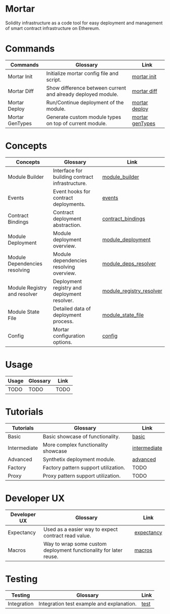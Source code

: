 # Mortar

Solidity infrastructure as a code tool for easy deployment and management of smart contract infrastructure on Ethereum.

# Commands

| Commands                      | Glossary                                                      | Link                                      |
| ----------------------------- | ------------------------------------------------------------- | ----------------------------------------- |
| Mortar Init                   | Initialize mortar config file and script.                     | [mortar init](./commands/init.md)         |
| Mortar Diff                   | Show difference between current and already deployed module.  | [mortar diff](./commands/diff.md)         |
| Mortar Deploy                 | Run/Continue deployment of the module.                        | [mortar deploy](./commands/deploy.md)     |
| Mortar GenTypes               | Generate custom module types on top of current module.        | [mortar genTypes](./commands/genTypes.md) |

# Concepts

| Concepts                      | Glossary    | Link        |
| ----------------------------- | ----------- | ----------- |
| Module Builder                | Interface for building contract infrastructure. | [module_builder](./concepts/module_builder/module_builder.md)                                        |
| Events                        | Event hooks for contract deployments.           | [events](./concepts/module_builder/events.md)                                                        |
| Contract Bindings             | Contract deployment abstraction.                | [contract_bindings](./concepts/module_builder/contract_binding.md)                                   |
| Module Deployment             | Module deployment overview.                     | [module_deployment](./concepts/module_deployment/module_deployment.md)                               |
| Module Dependencies resolving | Module dependencies resolving overview.         | [module_deps_resolver](./concepts/module_deps_resovler/module_deps_resolver.md)                      |
| Module Registry and resolver  | Deployment registry and deployment resolver.    | [module_registry_resolver](./concepts/module_registry_resolver/module_registry_resolver.md)          |
| Module State File             | Detailed data of deployment process.            | [module_state_file](./concepts/module_state_file/module_state_file.md)                               |
| Config                        | Mortar configuration options.                   | [config](./concepts/config.md)                                                                       |

# Usage

| Usage     | Glossary    | Link        |
| --------- | ----------- | ----------- |
| TODO          | TODO       | TODO       |

# Tutorials

| Tutorials     | Glossary                            | Link                                        |
| ------------- | ----------------------------------- | ------------------------------------------- |
| Basic         | Basic showcase of functionality.    | [basic](./tutorial/basic.md)                |
| Intermediate  | More complex functionality showcase | [intermediate](./tutorial/intermediate.md)  |
| Advanced      | Synthetix deployment module.        | [advanced](./tutorial/advanced.md)  |
| Factory       | Factory pattern support utilization.| TODO       |
| Proxy         | Proxy pattern support utilization.  | TODO       |

# Developer UX

| Developer UX  | Glossary                                                           | Link                                      |
| ------------- | ------------------------------------------------------------------ | ----------------------------------------- |
| Expectancy    | Used as a easier way to expect contract read value.                | [expectancy](./ux/ux.md#Expectancy)       |
| Macros        | Way to wrap some custom deployment functionality for later reuse.  | [macros](./ux/ux.md#Macros)               |

# Testing

| Testing       | Glossary                                   | Link                                     |
| ------------- | ------------------------------------------ | ---------------------------------------- |
| Integration   | Integration test example and explanation.  | [test](./testing/integration/example.md) |
